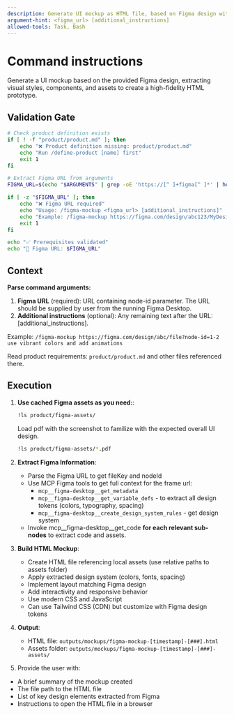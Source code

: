 ```yaml
---
description: Generate UI mockup as HTML file, based on Figma design with extracted styles and assets
argument-hint: <figma_url> [additional_instructions]
allowed-tools: Task, Bash
---
```

# Command instructions

Generate a UI mockup based on the provided Figma design, extracting visual styles, components, and assets to create a high-fidelity HTML prototype.

## Validation Gate

```bash
# Check product definition exists
if [ ! -f "product/product.md" ]; then
    echo "❌ Product definition missing: product/product.md"
    echo "Run /define-product [name] first"
    exit 1
fi

# Extract Figma URL from arguments
FIGMA_URL=$(echo "$ARGUMENTS" | grep -oE 'https://[^ ]+figma[^ ]*' | head -1)

if [ -z "$FIGMA_URL" ]; then
    echo "❌ Figma URL required"
    echo "Usage: /figma-mockup <figma_url> [additional_instructions]"
    echo "Example: /figma-mockup https://figma.com/design/abc123/MyDesign?node-id=1-2 use modern styling"
    exit 1
fi

echo "✅ Prerequisites validated"
echo "📐 Figma URL: $FIGMA_URL"
```

## Context

**Parse command arguments:**

1. **Figma URL** (required): URL containing node-id parameter. The URL should be supplied by user from the running Figma Desktop.
2. **Additional instructions** (optional): Any remaining text after the URL: [additional_instructions].

Example: `/figma-mockup https://figma.com/design/abc/file?node-id=1-2 use vibrant colors and add animations`

Read product requirements: `product/product.md` and other files referenced there.

## Execution

1. **Use cached Figma assets as you need:**:

    ```bash
    !ls product/figma-assets/
    ```

    Load pdf with the screenshot to familize with the expected overall UI design.

    ```bash
    !ls product/figma-assets/*.pdf
    ```

2. **Extract Figma Information**:
   - Parse the Figma URL to get fileKey and nodeId
   - Use MCP Figma tools to get full context for the frame url:
      - `mcp__figma-desktop__get_metadata`
      - `mcp__figma-desktop__get_variable_defs` - to extract all design tokens (colors, typography, spacing)
      - `mcp__figma-desktop__create_design_system_rules` - get design system
   - Invoke mcp__figma-desktop__get_code **for each relevant sub-nodes** to extract code and assets.

3. **Build HTML Mockup**:
   - Create HTML file referencing local assets (use relative paths to assets folder)
   - Apply extracted design system (colors, fonts, spacing)
   - Implement layout matching Figma design
   - Add interactivity and responsive behavior
   - Use modern CSS and JavaScript
   - Can use Tailwind CSS (CDN) but customize with Figma design tokens

4. **Output**:
   - HTML file: `outputs/mockups/figma-mockup-[timestamp]-[###].html`
   - Assets folder: `outputs/mockups/figma-mockup-[timestamp]-[###]-assets/`

5. Provide the user with:

- A brief summary of the mockup created
- The file path to the HTML file
- List of key design elements extracted from Figma
- Instructions to open the HTML file in a browser
